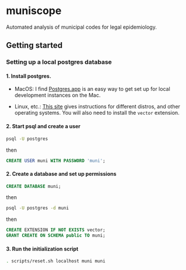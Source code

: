 # muniscope

Automated analysis of municipal codes for legal epidemiology.

## Getting started

### Setting up a local postgres database

#### 1. Install postgres.

* MacOS: I find [Postgres.app](https://www.postgresql.org/download/macosx/) is an easy
way to get set up for local development instances on the Mac.

* Linux, etc.: [This site](https://www.postgresql.org/download/) gives instructions for
different distros, and other operating systems. You will also need to install the
`vector` extension.

#### 2. Start psql and create a user

```sh
psql -U postgres
```

then

```sql
CREATE USER muni WITH PASSWORD 'muni';
```

#### 2. Create a database and set up permissions

```sql
CREATE DATABASE muni;
```

then

```sh
psql -U postgres -d muni
```

then

```sql
CREATE EXTENSION IF NOT EXISTS vector;
GRANT CREATE ON SCHEMA public TO muni;
```

#### 3. Run the initialization script

```sh
. scripts/reset.sh localhost muni muni
```
